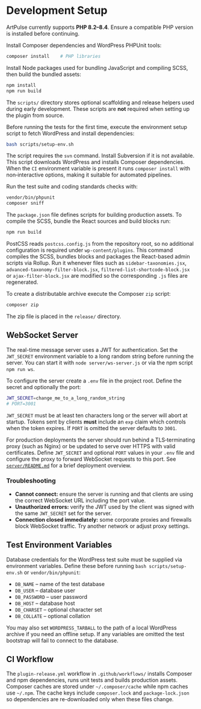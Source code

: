 # Development Setup

ArtPulse currently supports **PHP 8.2–8.4**. Ensure a compatible PHP version is installed before continuing.

Install Composer dependencies and WordPress PHPUnit tools:

```bash
composer install    # PHP libraries
```

Install Node packages used for bundling JavaScript and compiling SCSS, then build the bundled assets:

```bash
npm install
npm run build
```

The `scripts/` directory stores optional scaffolding and release helpers used during early development. These scripts are **not** required when setting up the plugin from source.

Before running the tests for the first time, execute the environment setup script to fetch WordPress and install dependencies:

```bash
bash scripts/setup-env.sh
```
The script requires the `svn` command. Install Subversion if it is not available. This script downloads WordPress and installs Composer dependencies. When the `CI` environment variable is present it runs `composer install` with non‑interactive options, making it suitable for automated pipelines.

Run the test suite and coding standards checks with:

```bash
vendor/bin/phpunit
composer sniff
```

The `package.json` file defines scripts for building production assets. To compile the SCSS, bundle the React sources and build blocks run:

```bash
npm run build
```
PostCSS reads `postcss.config.js` from the repository root, so no additional configuration is required under `wp-content/plugins`. This command compiles the SCSS, bundles blocks and packages the React-based admin scripts via Rollup. Run it whenever files such as `sidebar-taxonomies.jsx`, `advanced-taxonomy-filter-block.jsx`, `filtered-list-shortcode-block.jsx` or `ajax-filter-block.jsx` are modified so the corresponding `.js` files are regenerated.

To create a distributable archive execute the Composer `zip` script:

```bash
composer zip
```

The zip file is placed in the `release/` directory.

## WebSocket Server

The real-time message server uses a JWT for authentication. Set the `JWT_SECRET` environment variable to a long random string before running the server. You can start it with `node server/ws-server.js` or via the npm script `npm run ws`.

To configure the server create a `.env` file in the project root. Define the secret and optionally the port:

```bash
JWT_SECRET=change_me_to_a_long_random_string
# PORT=3001
```

`JWT_SECRET` must be at least ten characters long or the server will abort at startup. Tokens sent by clients **must** include an `exp` claim which controls when the token expires. If `PORT` is omitted the server defaults to `3001`.

For production deployments the server should run behind a TLS‑terminating proxy (such as Nginx) or be updated to serve over HTTPS with valid certificates. Define `JWT_SECRET` and optional `PORT` values in your `.env` file and configure the proxy to forward WebSocket requests to this port. See [`server/README.md`](../server/README.md) for a brief deployment overview.

### Troubleshooting

- **Cannot connect:** ensure the server is running and that clients are using the correct WebSocket URL including the port value.
- **Unauthorized errors:** verify the JWT used by the client was signed with the same `JWT_SECRET` set for the server.
- **Connection closed immediately:** some corporate proxies and firewalls block WebSocket traffic. Try another network or adjust proxy settings.

## Test Environment Variables

Database credentials for the WordPress test suite must be supplied via environment variables. Define these before running `bash scripts/setup-env.sh` or `vendor/bin/phpunit`:

- `DB_NAME` – name of the test database
- `DB_USER` – database user
- `DB_PASSWORD` – user password
- `DB_HOST` – database host
- `DB_CHARSET` – optional character set
- `DB_COLLATE` – optional collation

You may also set `WORDPRESS_TARBALL` to the path of a local WordPress archive if you need an offline setup. If any variables are omitted the test bootstrap will fail to connect to the database.

## CI Workflow

The `plugin-release.yml` workflow in `.github/workflows/` installs Composer and npm dependencies, runs unit tests and builds production assets. Composer caches are stored under `~/.composer/cache` while npm caches use `~/.npm`. The cache keys include `composer.lock` and `package-lock.json` so dependencies are re-downloaded only when these files change.
